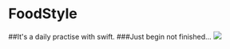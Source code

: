 # FoodStyle
##It's a daily practise with swift.
###Just begin not finished...
![](https://github.com/wunshine/FoodStyle/FoodStyle/raw/master/FoodStyle.gif)
